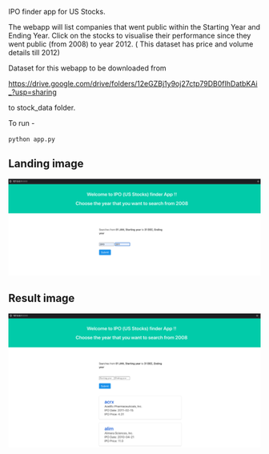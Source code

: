 IPO finder app for US Stocks.

The webapp will list companies that went public within the Starting Year and Ending Year.
Click on the stocks to visualise their performance since they went public (from 2008) to year 2012. ( This dataset has price and volume details till 2012)

Dataset for this webapp to be downloaded from 

https://drive.google.com/drive/folders/12eGZBj1y9oj27ctp79DB0fIhDatbKAi_?usp=sharing

to stock_data folder.

To run -

`python app.py`
## Landing image
![landing page image](/img/landing.png)

## Result image
![result page image](/img/result.png)